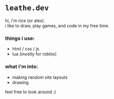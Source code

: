# `leathe.dev`

hi, i'm rice (or alex).  
i like to draw, play games, and code in my free time.

### things i use:
- html / css / js  
- lua (mostly for roblox)

### what i'm into:
- making random site layouts
- drawing

feel free to look around :)
